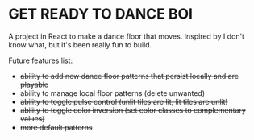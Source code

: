 # GET READY TO DANCE BOI

A project in React to make a dance floor that moves. Inspired by I don't know what, but it's been really fun to build.

Future features list:
- ~~ability to add new dance floor patterns that persist locally and are playable~~
- ability to manage local floor patterns (delete unwanted)
- ~~ability to toggle pulse control (unlit tiles are lit, lit tiles are unlit)~~
- ~~ability to toggle color inversion (set color classes to complementary values)~~
- ~~more default patterns~~